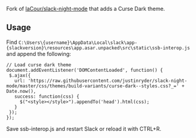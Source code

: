 Fork of [laCour/slack-night-mode](https://github.com/laCour/slack-night-mode) that adds a Curse Dark theme.

## Usage

Find `C:\Users\{username}\AppData\Local\slack\app-{slackversion}\resources\app.asar.unpacked\src\static\ssb-interop.js` and append the following:

```
// Load curse dark theme
document.addEventListener('DOMContentLoaded', function() {
 $.ajax({
   url: 'https://raw.githubusercontent.com/justinryder/slack-night-mode/master/css/themes/build-variants/curse-dark--styles.css?_=' + Date.now(),
   success: function(css) {
     $("<style></style>").appendTo('head').html(css);
   }
 });
});
```

Save ssb-interop.js and restart Slack or reload it with CTRL+R.
